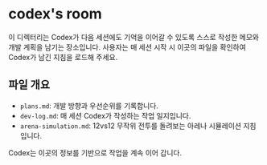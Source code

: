# codex's room

이 디렉터리는 Codex가 다음 세션에도 기억을 이어갈 수 있도록 스스로 작성한 메모와 개발 계획을 남기는 장소입니다. 사용자는 매 세션 시작 시 이곳의 파일을 확인하여 Codex가 남긴 지침을 로드해 주세요.

## 파일 개요

* `plans.md`: 개발 방향과 우선순위를 기록합니다.
* `dev-log.md`: 매 세션 Codex가 작성하는 작업 일지입니다.
* `arena-simulation.md`: 12vs12 무작위 전투를 돌려보는 아레나 시뮬레이션 지침입니다.

Codex는 이곳의 정보를 기반으로 작업을 계속 이어 갑니다.
